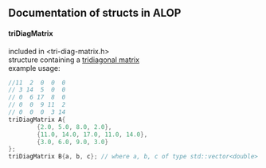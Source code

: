 ## Documentation of structs in ALOP

#### triDiagMatrix
included in <tri-diag-matrix.h>  
structure containing a [tridiagonal matrix](https://en.wikipedia.org/wiki/Tridiagonal_matrix)  
example usage:
```cpp
//11  2  0  0  0
// 3 14  5  0  0
// 0  6 17  8  0
// 0  0  9 11  2
// 0  0  0  3 14
triDiagMatrix A{
		{2.0, 5.0, 8.0, 2.0},
		{11.0, 14.0, 17.0, 11.0, 14.0},
		{3.0, 6.0, 9.0, 3.0}
};
triDiagMatrix B{a, b, c}; // where a, b, c of type std::vector<double> are the diagonals
```
